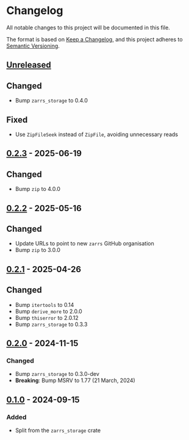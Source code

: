 # Changelog

All notable changes to this project will be documented in this file.

The format is based on [Keep a Changelog](https://keepachangelog.com/en/1.0.0/),
and this project adheres to [Semantic Versioning](https://semver.org/spec/v2.0.0.html).

## [Unreleased]

## Changed
- Bump `zarrs_storage` to 0.4.0

## Fixed
- Use `ZipFileSeek` instead of `ZipFile`, avoiding unnecessary reads

## [0.2.3] - 2025-06-19

## Changed
- Bump `zip` to 4.0.0

## [0.2.2] - 2025-05-16

## Changed
- Update URLs to point to new `zarrs` GitHub organisation
- Bump `zip` to 3.0.0

## [0.2.1] - 2025-04-26

## Changed
- Bump `itertools` to 0.14
- Bump `derive_more` to 2.0.0
- Bump `thiserror` to 2.0.12
- Bump `zarrs_storage` to 0.3.3

## [0.2.0] - 2024-11-15

### Changed
 - Bump `zarrs_storage` to 0.3.0-dev
 - **Breaking**: Bump MSRV to 1.77 (21 March, 2024)

## [0.1.0] - 2024-09-15

### Added
 - Split from the `zarrs_storage` crate

[unreleased]: https://github.com/zarrs/zarrs/compare/zarrs_zip-v0.2.3...HEAD
[0.2.3]: https://github.com/LDeakin/zarrs/releases/tag/zarrs_zip-v0.2.3
[0.2.2]: https://github.com/LDeakin/zarrs/releases/tag/zarrs_zip-v0.2.2
[0.2.1]: https://github.com/LDeakin/zarrs/releases/tag/zarrs_zip-v0.2.1
[0.2.0]: https://github.com/LDeakin/zarrs/releases/tag/zarrs_zip-v0.2.0
[0.1.0]: https://github.com/LDeakin/zarrs/releases/tag/zarrs_zip-v0.1.0
